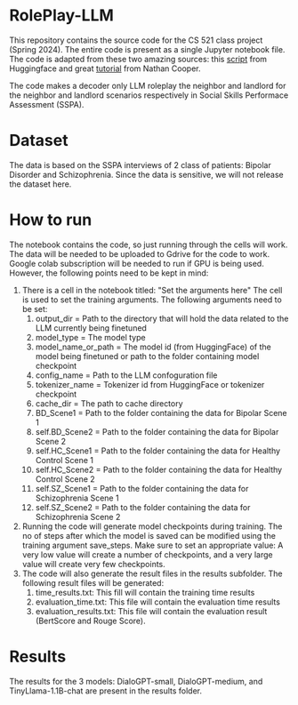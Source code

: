 # RolePlay-LLM
This repository contains the source code for the CS 521 class project (Spring 2024). The entire code is present as a single Jupyter notebook file. The code is adapted from these two amazing sources: this [script](https://github.com/huggingface/transformers/blob/master/examples/language-modeling/run_language_modeling.py) from Huggingface and great [tutorial](https://nathancooper.io/i-am-a-nerd/chatbot/deep-learning/gpt2/2020/05/12/chatbot-part-1.html) from Nathan Cooper. 

The code makes a decoder only LLM roleplay the neighbor and landlord for the neighbor and landlord scenarios respectively in Social Skills Performace Assessment (SSPA).

# Dataset
The data is based on the SSPA interviews of 2 class of patients: Bipolar Disorder and Schizophrenia. Since the data is sensitive, we will not release the dataset here.

# How to run
The notebook contains the code, so just running through the cells will work. The data will be needed to be uploaded to Gdrive for the code to work. Google colab subscription will be needed to run if GPU is being used. However, the following points need to be kept in mind:
1. There is a cell in the notebook titled: "Set the arguments here" The cell is used to set the training arguments. The following arguments need to be set:
   1. output_dir = Path to the directory that will hold the data related to the LLM currently being finetuned
   2. model_type = The model type
   3. model_name_or_path = The model id (from HuggingFace) of the model being finetuned or path to the folder containing model checkpoint
   4. config_name = Path to the LLM confoguration file
   5. tokenizer_name = Tokenizer id from HuggingFace or tokenizer checkpoint
   6. cache_dir = The path to cache directory
   7. BD_Scene1 = Path to the folder containing the data for Bipolar Scene 1
   8. self.BD_Scene2 = Path to the folder containing the data for Bipolar Scene 2
   9. self.HC_Scene1 = Path to the folder containing the data for Healthy Control Scene 1
   10. self.HC_Scene2 = Path to the folder containing the data for Healthy Control Scene 2
   11. self.SZ_Scene1 = Path to the folder containing the data for Schizophrenia Scene 1
   12. self.SZ_Scene2 = Path to the folder containing the data for Schizophrenia Scene 2
2. Running the code will generate model checkpoints during training. The no of steps after which the model is saved can be modified using the training argument save_steps. Make sure to set an appropriate value: A very low value will create a number of checkpoints, and a very large value will create very few checkpoints.
3. The code will also generate the result files in the results subfolder. The following result files will be generated:
   1. time_results.txt: This fill will contain the training time results
   2. evaluation_time.txt: This file will contain the evaluation time results
   3. evaluation_results.txt: This file will contain the evaluation result (BertScore and Rouge Score).
  
# Results
The results for the 3 models: DialoGPT-small, DialoGPT-medium, and TinyLlama-1.1B-chat are present in the results folder.

